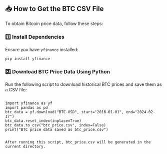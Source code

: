 <h2>📥 How to Get the BTC CSV File</h2>
<p>To obtain Bitcoin price data, follow these steps:</p>

<h3>1️⃣ Install Dependencies</h3>
<p>Ensure you have <code>yfinance</code> installed:</p>
<pre><code>pip install yfinance</code></pre>

<h3>2️⃣ Download BTC Price Data Using Python</h3>
<p>Run the following script to download historical BTC prices and save them as a CSV file:</p>
<pre><code>
import yfinance as yf
import pandas as pd
btc_data = yf.download("BTC-USD", start="2016-01-01", end="2024-02-17")
btc_data.reset_index(inplace=True)
btc_data.to_csv("btc_price.csv", index=False)
print("BTC price data saved as btc_price.csv")

After running this script, btc_price.csv will be generated in the current directory.

